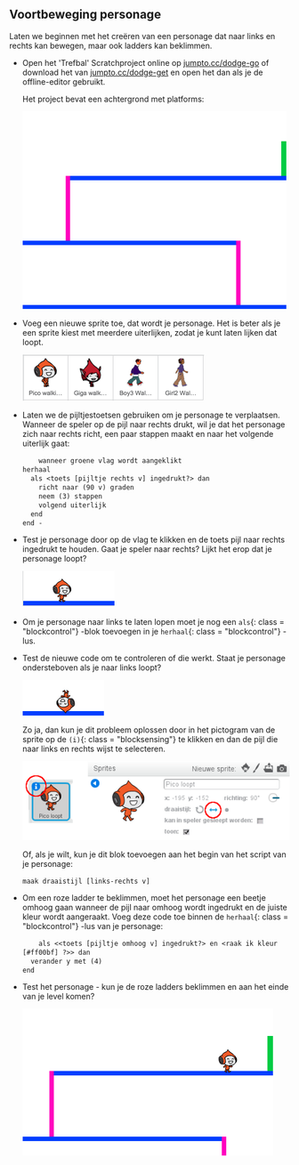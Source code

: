 ## Voortbeweging personage

Laten we beginnen met het creëren van een personage dat naar links en rechts kan bewegen, maar ook ladders kan beklimmen.

+ Open het 'Trefbal' Scratchproject online op <a href="http://jumpto.cc/dodge-go" target="_blank">jumpto.cc/dodge-go</a> of download het van <a href="http://jumpto.cc/dodge-get" target="_blank">jumpto.cc/dodge-get</a> en open het dan als je de offline-editor gebruikt.
    
    Het project bevat een achtergrond met platforms:
    
    ![screenshot](images/dodge-background.png)

+ Voeg een nieuwe sprite toe, dat wordt je personage. Het is beter als je een sprite kiest met meerdere uiterlijken, zodat je kunt laten lijken dat loopt.
    
    ![screenshot](images/dodge-characters.png)

+ Laten we de pijltjestoetsen gebruiken om je personage te verplaatsen. Wanneer de speler op de pijl naar rechts drukt, wil je dat het personage zich naar rechts richt, een paar stappen maakt en naar het volgende uiterlijk gaat:
    
    ```blocks
        wanneer groene vlag wordt aangeklikt
    herhaal 
      als <toets [pijltje rechts v] ingedrukt?> dan 
        richt naar (90 v) graden
        neem (3) stappen
        volgend uiterlijk
      end
    end -
    ```

+ Test je personage door op de vlag te klikken en de toets pijl naar rechts ingedrukt te houden. Gaat je speler naar rechts? Lijkt het erop dat je personage loopt?
    
    ![screenshot](images/dodge-walking.png)

+ Om je personage naar links te laten lopen moet je nog een `als`{: class = "blockcontrol"} -blok toevoegen in je `herhaal`{: class = "blockcontrol"} -lus.

+ Test de nieuwe code om te controleren of die werkt. Staat je personage ondersteboven als je naar links loopt?
    
    ![screenshot](images/dodge-upside-down.png)
    
    Zo ja, dan kun je dit probleem oplossen door in het pictogram van de sprite op de `(i)`{: class = "blocksensing"} te klikken en dan de pijl die naar links en rechts wijst te selecteren.
    
    ![screenshot](images/dodge-left-right.png)
    
    Of, als je wilt, kun je dit blok toevoegen aan het begin van het script van je personage:
    
    ```scratch
    maak draaistijl [links-rechts v]
    ```

+ Om een ​​roze ladder te beklimmen, moet het personage een beetje omhoog gaan wanneer de pijl naar omhoog wordt ingedrukt en de juiste kleur wordt aangeraakt. Voeg deze code toe binnen de `herhaal`{: class = "blockcontrol"} -lus van je personage:
    
    ```blocks
        als <<toets [pijltje omhoog v] ingedrukt?> en <raak ik kleur [#ff00bf] ?>> dan 
      verander y met (4)
    end
    ```

+ Test het personage - kun je de roze ladders beklimmen en aan het einde van je level komen?
    
    ![screenshot](images/dodge-test-character.png)